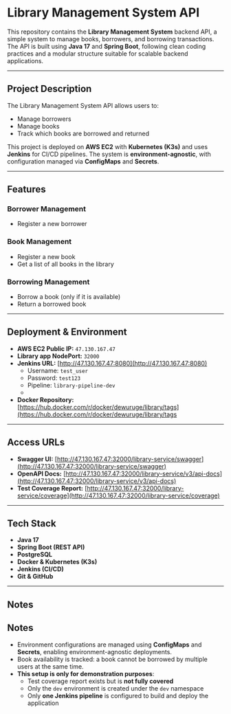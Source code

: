 # Library Management System API

This repository contains the **Library Management System** backend API, a simple system to manage books, borrowers, and borrowing transactions. The API is built using **Java 17** and **Spring Boot**, following clean coding practices and a modular structure suitable for scalable backend applications.

---

## Project Description

The Library Management System API allows users to:

- Manage borrowers
- Manage books
- Track which books are borrowed and returned

This project is deployed on **AWS EC2** with **Kubernetes (K3s)** and uses **Jenkins** for CI/CD pipelines. The system is **environment-agnostic**, with configuration managed via **ConfigMaps** and **Secrets**.

---

## Features

### Borrower Management

- Register a new borrower

### Book Management

- Register a new book
- Get a list of all books in the library

### Borrowing Management

- Borrow a book (only if it is available)
- Return a borrowed book

---

## Deployment & Environment

- **AWS EC2 Public IP:** `47.130.167.47`
- **Library app NodePort:** `32000`
- **Jenkins URL:** [http://47.130.167.47:8080](http://47.130.167.47:8080)
    - Username: `test_user`
    - Password: `test123`
    - Pipeline: `library-pipeline-dev`
    - 
- **Docker Repository:** [https://hub.docker.com/r/docker/dewuruge/library/tags](https://hub.docker.com/r/docker/dewuruge/library/tags

---

## Access URLs

- **Swagger UI:** [http://47.130.167.47:32000/library-service/swagger](http://47.130.167.47:32000/library-service/swagger)
- **OpenAPI Docs:** [http://47.130.167.47:32000/library-service/v3/api-docs](http://47.130.167.47:32000/library-service/v3/api-docs)
- **Test Coverage Report:** [http://47.130.167.47:32000/library-service/coverage](http://47.130.167.47:32000/library-service/coverage)

---

## Tech Stack

- **Java 17**
- **Spring Boot (REST API)**
- **PostgreSQL**
- **Docker & Kubernetes (K3s)**
- **Jenkins (CI/CD)**
- **Git & GitHub**

---

## Notes

## Notes

- Environment configurations are managed using **ConfigMaps** and **Secrets**, enabling environment-agnostic deployments.
- Book availability is tracked: a book cannot be borrowed by multiple users at the same time.
- **This setup is only for demonstration purposes**:
    - Test coverage report exists but is **not fully covered**
    - Only the `dev` environment is created under the `dev` namespace
    - Only **one Jenkins pipeline** is configured to build and deploy the application  
